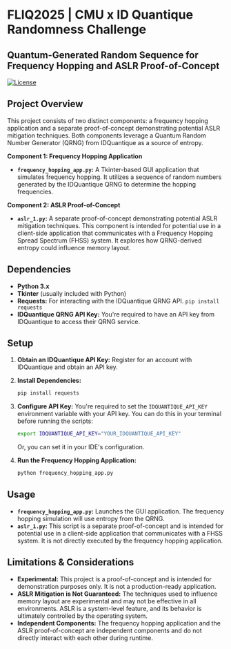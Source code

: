 # FLIQ2025 | CMU x ID Quantique Randomness Challenge

## Quantum-Generated Random Sequence for Frequency Hopping and ASLR Proof-of-Concept

[![License](https://img.shields.io/badge/License-MIT-blue.svg)](https://opensource.org/licenses/MIT)

## Project Overview

This project consists of two distinct components: a frequency hopping application and a separate proof-of-concept
demonstrating potential ASLR mitigation techniques. Both components leverage a Quantum Random Number Generator
(QRNG) from IDQuantique as a source of entropy.

**Component 1: Frequency Hopping Application**

*   **`frequency_hopping_app.py`:** A Tkinter-based GUI application that simulates frequency hopping. It utilizes
a sequence of random numbers generated by the IDQuantique QRNG to determine the hopping frequencies.

**Component 2: ASLR Proof-of-Concept**

*   **`aslr_1.py`:** A separate proof-of-concept demonstrating potential ASLR mitigation techniques. This
component is intended for potential use in a client-side application that communicates with a Frequency Hopping
Spread Spectrum (FHSS) system. It explores how QRNG-derived entropy could influence memory layout.

## Dependencies

*   **Python 3.x**
*   **Tkinter** (usually included with Python)
*   **Requests:** For interacting with the IDQuantique QRNG API. `pip install requests`
*   **IDQuantique QRNG API Key:** You're required to have an API key from IDQuantique to access their QRNG
service.

## Setup

1.  **Obtain an IDQuantique API Key:** Register for an account with IDQuantique and obtain an API key.
2.  **Install Dependencies:**
    ```bash
    pip install requests
    ```
3.  **Configure API Key:** You're required to set the `IDQUANTIQUE_API_KEY` environment variable with your API
key. You can do this in your terminal before running the scripts:

    ```bash
    export IDQUANTIQUE_API_KEY="YOUR_IDQUANTIQUE_API_KEY"
    ```
    Or, you can set it in your IDE's configuration.

4.  **Run the Frequency Hopping Application:**
    ```bash
    python frequency_hopping_app.py
    ```

## Usage

*   **`frequency_hopping_app.py`:** Launches the GUI application. The frequency hopping simulation will use
entropy from the QRNG.
*   **`aslr_1.py`:** This script is a separate proof-of-concept and is intended for potential use in a client-side
application that communicates with a FHSS system. It is not directly executed by the frequency hopping
application.

## Limitations & Considerations

*   **Experimental:** This project is a proof-of-concept and is intended for demonstration purposes only. It is
not a production-ready application.
*   **ASLR Mitigation is Not Guaranteed:** The techniques used to influence memory layout are experimental and may
not be effective in all environments. ASLR is a system-level feature, and its behavior is ultimately controlled by
the operating system.
*   **Independent Components:** The frequency hopping application and the ASLR proof-of-concept are independent
components and do not directly interact with each other during runtime.


